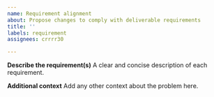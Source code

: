```yaml
---
name: Requirement alignment
about: Propose changes to comply with deliverable requirements
title: ''
labels: requirement
assignees: crrrr30

---
```


**Describe the requirement(s)**
A clear and concise description of each requirement.

**Additional context**
Add any other context about the problem here.
